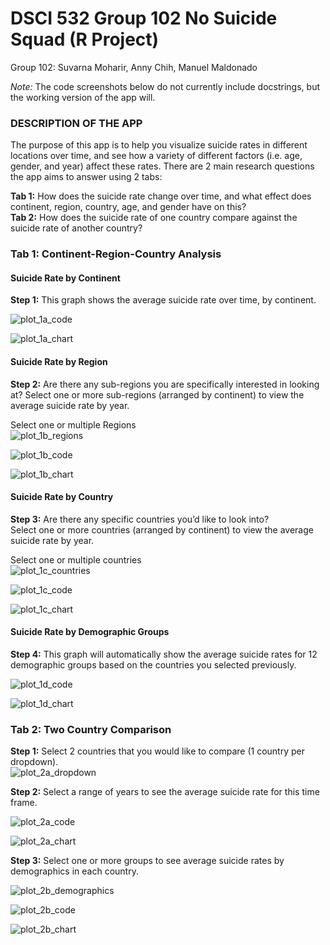 # DSCI 532 Group 102 No Suicide Squad (R Project)
Group 102: Suvarna Moharir, Anny Chih, Manuel Maldonado

*Note:* The code screenshots below do not currently include docstrings, but the working version of the app will.

### DESCRIPTION OF THE APP
The purpose of this app is to help you visualize suicide rates in different locations over time, and see how a variety of different factors (i.e. age, gender, and year) affect these rates. There are 2 main research questions the app aims to answer using 2 tabs: 

**Tab 1:** How does the suicide rate change over time, and what effect does continent, region, country, age, and gender have on this?  
**Tab 2:** How does the suicide rate of one country compare against the suicide rate of another country?

### Tab 1: Continent-Region-Country Analysis
#### Suicide Rate by Continent
**Step 1:** This graph shows the average suicide rate over time, by continent.

![plot_1a_code](img/plot_1a_code.PNG)

![plot_1a_chart](img/plot_1a_chart.PNG)

#### Suicide Rate by Region
**Step 2:** Are there any sub-regions you are specifically interested in looking at?
Select one or more sub-regions (arranged by continent) to view the average suicide rate by year.

Select one or multiple Regions  
![plot_1b_regions](img/plot_1b_regions.PNG)

![plot_1b_code](img/plot_1b_code.PNG)

![plot_1b_chart](img/plot_1b_chart.PNG)

#### Suicide Rate by Country
**Step 3:** Are there any specific countries you’d like to look into?  
Select one or more countries (arranged by continent) to view the average suicide rate by year.

Select one or multiple countries  
![plot_1c_countries](img/plot_1c_countries.PNG)

![plot_1c_code](img/plot_1c_code.PNG)

![plot_1c_chart](img/plot_1c_chart.PNG)

#### Suicide Rate by Demographic Groups
**Step 4:** This graph will automatically show the average suicide rates for 12 demographic groups based on the countries you selected previously.  

![plot_1d_code](img/plot_1d_code.PNG)

![plot_1d_chart](img/plot_1d_chart.PNG)

### Tab 2: Two Country Comparison
**Step 1:** Select 2 countries that you would like to compare (1 country per dropdown).  
![plot_2a_dropdown](https://github.com/UBC-MDS/DSCI_532_Group102_No_Suicide_Squad/blob/master/img/plot_2a_dropdown.png)

**Step 2:** Select a range of years to see the average suicide rate for this time frame.

![plot_2a_code](img/plot_2a_code.png)

![plot_2a_chart](img/plot_2a_chart.png)

**Step 3:** Select one or more groups to see average suicide rates by demographics in each country.

![plot_2b_demographics](img/plot_2b_demographics.png)

![plot_2b_code](img/plot_2b_code.png)

![plot_2b_chart](img/plot_2b_chart.png)
